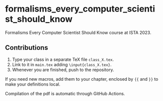 # formalisms_every_computer_scientist_should_know

Formalisms Every Computer Scientist Should Know course at ISTA 2023.

## Contributions

1. Type your class in a separate TeX file `class_X.tex`.
2. Link to it in `main.tex` adding `\input{class_X.tex}`.
3. Whenever you are finished, push to the repository.

If you need new macros, add them to your chapter, enclosed by `{{` and `}}` to make your definitions local.

Compilation of the pdf is automatic through GitHub Actions.
